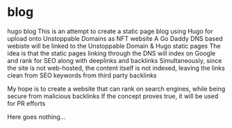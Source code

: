 # blog
hugo blog
This is an attempt to create a static page blog using Hugo for upload onto Unstoppable Domains as NFT website
A Go Daddy DNS based webiste will be linked to the Unstoppable Domain & Hugo static pages
The idea is that the static pages linking through the DNS will index on Google and rank for SEO along with deeplinks and backlinks
Simultaneously, since the site is not web-hosted, the content itself is not indexed, leaving the links clean from SEO keywords from third party backlinks

My hope is to create a website that can rank on search engines, while being secure from malicious backlinks
If the concept proves true, it will be used for PR efforts

Here goes nothing...
